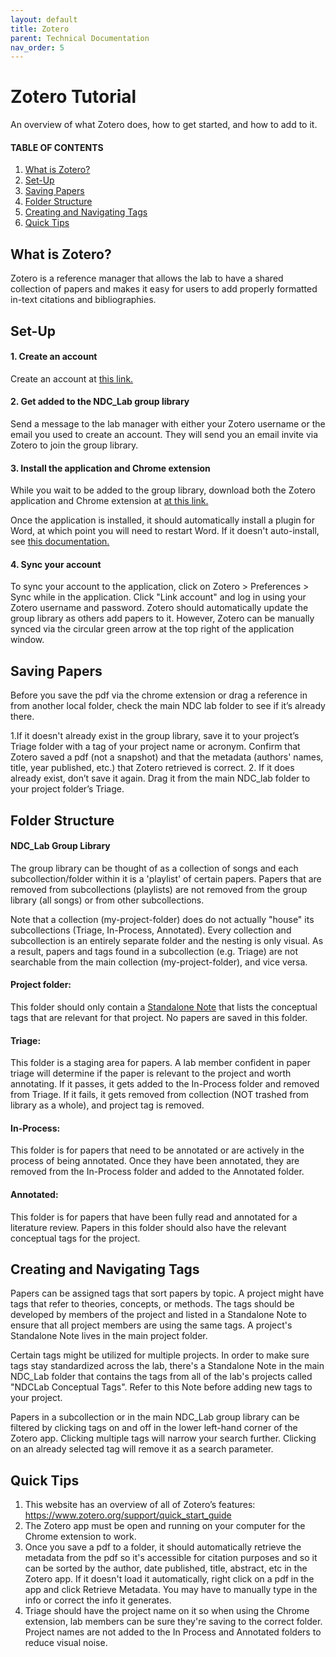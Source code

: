 ```yaml
---
layout: default
title: Zotero
parent: Technical Documentation
nav_order: 5
---
```


# Zotero Tutorial

An overview of what Zotero does, how to get started, and how to add to it.



#### TABLE OF CONTENTS
1. [What is Zotero?](https://ndclab.github.io/wiki/docs/zotero.html#what-is-zotero?)
2. [Set-Up](https://ndclab.github.io/wiki/docs/zotero.html#set-up)
3. [Saving Papers](https://ndclab.github.io/wiki/docs/zotero.html#saving-papers)
4. [Folder Structure](https://ndclab.github.io/wiki/docs/zotero.html#folder-structure)
5. [Creating and Navigating Tags](https://ndclab.github.io/wiki/docs/zotero.html#creating-and-navigating-tags)
6. [Quick Tips](https://ndclab.github.io/wiki/docs/zotero.html#quick-tips)



## What is Zotero?

Zotero is a reference manager that allows the lab to have a shared collection of papers and makes it easy for users to add properly formatted in-text citations and bibliographies. 




## Set-Up


#### 1. Create an account

Create an account at [this link.](https://www.zotero.org/user/register) 

#### 2. Get added to the NDC_Lab group library

Send a message to the lab manager with either your Zotero username or the email you used to create an account. They will send you an email invite via Zotero to join the group library.

#### 3. Install the application and Chrome extension

While you wait to be added to the group library, download both the Zotero application and Chrome extension at [at this link.](https://www.zotero.org/download/) 

Once the application is installed, it should automatically install a plugin for Word, at which point you will need to restart Word. If it doesn't auto-install, see [this documentation.](https://www.zotero.org/support/word_processor_plugin_manual_installation)

#### 4. Sync your account

To sync your account to the application, click on Zotero > Preferences > Sync while in the application. Click "Link account" and log in using your Zotero username and password. Zotero should automatically update the group library as others add papers to it. However, Zotero can be manually synced via the circular green arrow at the top right of the application window. 




## Saving Papers


Before you save the pdf via the chrome extension or drag a reference in from another local folder, check the main NDC lab folder to see if it’s already there. 

1.If it doesn't already exist in the group library, save it to your project’s Triage folder with a tag of your project name or acronym. Confirm that Zotero saved a pdf (not a snapshot) and that the metadata (authors' names, title, year published, etc.) that Zotero retrieved is correct.
2. If it does already exist, don’t save it again. Drag it from the main NDC_lab folder to your project folder’s Triage.
    



## Folder Structure


#### NDC_Lab Group Library

The group library can be thought of as a collection of songs and each subcollection/folder within it is a 'playlist' of certain papers. Papers that are removed from subcollections (playlists) are not removed from the group library (all songs) or from other subcollections. 

Note that a collection (my-project-folder) does do not actually "house" its subcollections (Triage, In-Process, Annotated). Every collection and subcollection is an entirely separate folder and the nesting is only visual. As a result, papers and tags found in a subcollection (e.g. Triage) are not searchable from the main collection (my-project-folder), and vice versa.

#### Project folder:

This folder should only contain a [Standalone Note](https://www.zotero.org/support/notes) that lists the conceptual tags that are relevant for that project. No papers are saved in this folder. 

#### Triage: 

This folder is a staging area for papers. A lab member confident in paper triage will determine if the paper is relevant to the project and worth annotating. If it passes, it gets added to the In-Process folder and removed from Triage. If it fails, it gets removed from collection (NOT trashed from library as a whole), and project tag is removed.

#### In-Process:

This folder is for papers that need to be annotated or are actively in the process of being annotated. Once they have been annotated, they are removed from the In-Process folder and added to the Annotated folder.

#### Annotated: 

This folder is for papers that have been fully read and annotated for a literature review. Papers in this folder should also have the relevant conceptual tags for the project. 




## Creating and Navigating Tags


Papers can be assigned tags that sort papers by topic. A project might have tags that refer to theories, concepts, or methods. The tags should be developed by members of the project and listed in a Standalone Note to ensure that all project members are using the same tags. A project's Standalone Note lives in the main project folder.

Certain tags might be utilized for multiple projects. In order to make sure tags stay standardized across the lab, there's a Standalone Note in the main NDC_Lab folder that contains the tags from all of the lab's projects called "NDCLab Conceptual Tags". Refer to this Note before adding new tags to your project.

Papers in a subcollection or in the main NDC_Lab group library can be filtered by clicking tags on and off in the lower left-hand corner of the Zotero app. Clicking multiple tags will narrow your search further. Clicking on an already selected tag will remove it as a search parameter. 




## Quick Tips


1. This website has an overview of all of Zotero’s features: https://www.zotero.org/support/quick_start_guide 
2. The Zotero app must be open and running on your computer for the Chrome extension to work.
3. Once you save a pdf to a folder, it should automatically retrieve the metadata from the pdf so it's accessible for citation purposes and so it can be sorted by the author, date published, title, abstract, etc in the Zotero app. If it doesn't load it automatically, right click on a pdf in the app and click Retrieve Metadata. You may have to manually type in the info or correct the info it generates. 
4. Triage should have the project name on it so when using the Chrome extension, lab members can be sure they're saving to the correct folder. Project names are not added to the In Process and Annotated folders to reduce visual noise. 

